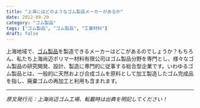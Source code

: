 ```yaml
---
title: "上海にはどのようなゴム製品メーカーがあるか"
date: 2012-09-20
category: "ゴム製品"
tags: ["ゴム製品", "ゴム製品", "工業材料"]
draft: false
---
```


上海地域で、[ゴム製品](http://www.smpolymer.com/xiangjiaozhipin/)を製造できるメーカーはどこがあるのでしょうか？もちろん、私たち上海尚迈ポリマー材料有限公司はゴム製品分野を専門とし、様々なゴム製品の研究開発、設計、製造に専門的に従事する総合型企業です。いわゆるゴム製品とは、一般的に天然および合成ゴムを原料として加工製造したゴム完成品を指し、廃棄ゴムの再加工と利用も含まれます。

---

*原文発行元：上海尚迈ゴム工場、転載時は出典を明記してください！*

